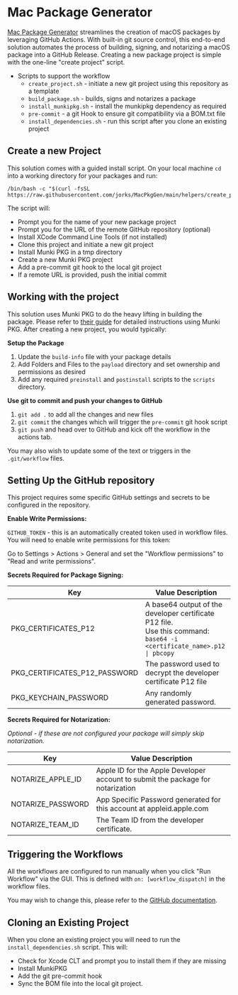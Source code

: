 # Mac Package Generator

[Mac Package Generator](https://github.com/jorks/MacPkgGen) streamlines the creation of macOS packages by leveraging GitHub Actions. With built-in git source control, this end-to-end solution automates the process of building, signing, and notarizing a macOS package into a GitHub Release. Creating a new package project is simple with the one-line "create project" script.

- Scripts to support the workflow
	- `create_project.sh` - initiate a new git project using this repository as a template
	- `build_package.sh` - builds, signs and notarizes a package 
	- `install_munkipkg.sh` - install the munkipkg dependency as required
	- `pre-commit` - a git Hook to ensure git compatibility via a BOM.txt file
	- `install_dependencies.sh` - run this script after you clone an existing project

## Create a new Project

This solution comes with a guided install script. On your local machine `cd` into a working directory for your packages and run:

```
/bin/bash -c "$(curl -fsSL https://raw.githubusercontent.com/jorks/MacPkgGen/main/helpers/create_project.sh)"
```

The script will:

- Prompt you for the name of your new package project
- Prompt you for the URL of the remote GitHub repository (optional)
- Install XCode Command Line Tools (if not installed)
- Clone this project and initiate a new git project
- Install Munki PKG in a tmp directory
- Create a new Munki PKG project
- Add a pre-commit git hook to the local git project
- If a remote URL is provided, push the initial commit

## Working with the project

This solution uses Munki PKG to do the heavy lifting in building the package. Please refer to [their guide](https://www.munki.org/munki-pkg/) for detailed instructions using Munki PKG. After creating a new project, you would typically:

**Setup the Package**

1. Update the `build-info` file with your package details
2. Add Folders and Files to the `payload` directory and set ownership and permissions as desired
3. Add any required `preinstall` and `postinstall` scripts to the `scripts` directory.

**Use git to commit and push your changes to GitHub**

1. `git add .` to add all the changes and new files
2. `git commit` the changes which will trigger the `pre-commit` git hook script
3. `git push` and head over to GitHub and kick off the workflow in the actions tab.

You may also wish to update some of the text or triggers in the `.git/workflow` files.

## Setting Up the GitHub repository

This project requires some specific GitHub settings and secrets to be configured in the repository.

**Enable Write Permissions:**

`GITHUB_TOKEN` - this is an automatically created token used in workflow files. You will need to enable write permissions for this token:

Go to Settings > Actions > General and set the "Workflow permissions" to "Read and write permissions".

**Secrets Required for Package Signing:**

| Key                           | Value Description                                                                                                        |
|-------------------------------|--------------------------------------------------------------------------------------------------------------------------|
| PKG_CERTIFICATES_P12          | A base64 output of the developer certificate P12 file.<br>Use this command: `base64 -i <certificate_name>.p12 \| pbcopy` |
| PKG_CERTIFICATES_P12_PASSWORD | The password used to decrypt the developer certificate P12 file                                                          |
| PKG_KEYCHAIN_PASSWORD         | Any randomly generated password.                                                                                         |

**Secrets Required for Notarization:**

_Optional - if these are not configured your package will simply skip notarization._

| Key               | Value Description                                                               |
|-------------------|---------------------------------------------------------------------------------|
| NOTARIZE_APPLE_ID | Apple ID for the Apple Developer account to submit the package for notarization |
| NOTARIZE_PASSWORD | App Specific Password generated for this account at appleid.apple.com           |
| NOTARIZE_TEAM_ID  | The Team ID from the developer certificate.                                     |

## Triggering the Workflows

All the workflows are configured to run manually when you click "Run Workflow" via the GUI.
This is defined with `on: [workflow_dispatch]` in the workflow files.

You may wish to change this, please refer to the [GitHub documentation](https://docs.github.com/en/actions/using-workflows/triggering-a-workflow).

## Cloning an Existing Project

When you clone an existing project you will need to run the `install_dependencies.sh` script. This will:

- Check for Xcode CLT and prompt you to install them if they are missing
- Install MunkiPKG
- Add the git pre-commit hook
- Sync the BOM file into the local git project.

